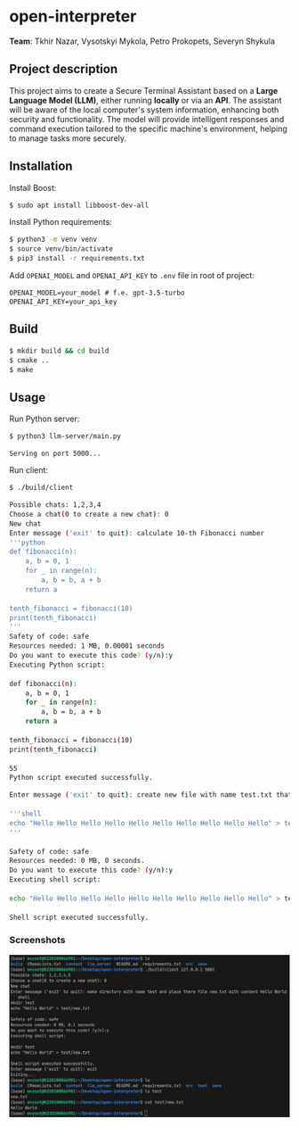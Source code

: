 # open-interpreter

**Team**: Tkhir Nazar, Vysotskyi Mykola, Petro Prokopets, Severyn Shykula

## Project description
This project aims to create a Secure Terminal Assistant based on a **Large Language Model (LLM)**, either running **locally** or via an **API**. The assistant will be aware of the local computer's system information, enhancing both security and functionality. The model will provide intelligent responses and command execution tailored to the specific machine's environment, helping to manage tasks more securely.

## Installation

Install Boost:
```bash
$ sudo apt install libboost-dev-all
```

Install Python requirements:
```bash
$ python3 -m venv venv
$ source venv/bin/activate
$ pip3 install -r requirements.txt
```

Add `OPENAI_MODEL` and `OPENAI_API_KEY` to `.env` file in root of project:
```
OPENAI_MODEL=your_model # f.e. gpt-3.5-turbo
OPENAI_API_KEY=your_api_key
```

## Build
```bash
$ mkdir build && cd build
$ cmake ..
$ make
```
## Usage

Run Python server:
```bash
$ python3 llm-server/main.py
```
```
Serving on port 5000...
```

Run client:
```bash
$ ./build/client
```

```bash
Possible chats: 1,2,3,4
Choose a chat(0 to create a new chat): 0
New chat
Enter message ('exit' to quit): calculate 10-th Fibonacci number
'''python
def fibonacci(n):
    a, b = 0, 1
    for _ in range(n):
        a, b = b, a + b
    return a

tenth_fibonacci = fibonacci(10)
print(tenth_fibonacci)
'''
Safety of code: safe
Resources needed: 1 MB, 0.00001 seconds
Do you want to execute this code? (y/n):y
Executing Python script:

def fibonacci(n):
    a, b = 0, 1
    for _ in range(n):
        a, b = b, a + b
    return a

tenth_fibonacci = fibonacci(10)
print(tenth_fibonacci)

55
Python script executed successfully.
```

```bash
Enter message ('exit' to quit): create new file with name test.txt that contain 10 words Hello

'''shell
echo "Hello Hello Hello Hello Hello Hello Hello Hello Hello Hello" > test.txt
'''

Safety of code: safe
Resources needed: 0 MB, 0 seconds.
Do you want to execute this code? (y/n):y
Executing shell script:

echo "Hello Hello Hello Hello Hello Hello Hello Hello Hello Hello" > test.txt

Shell script executed successfully.
```

### Screenshots

![sc3](content/sc3.png)